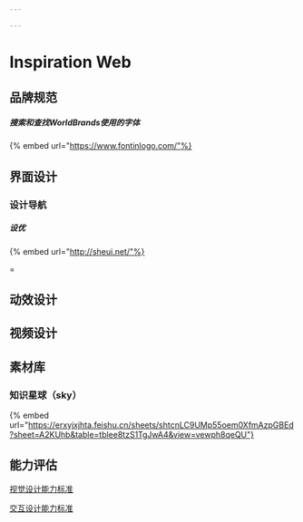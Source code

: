 ```yaml
---

---
```


# Inspiration Web

## 品牌规范

##### 搜索和查找WorldBrands使用的字体

{% embed url="https://www.fontinlogo.com/"%}

## 界面设计



### 设计导航

##### 设优

{% embed url="http://sheui.net/"%}







=

## 动效设计

## 视频设计



### 



## 素材库

### 知识星球（sky）

{% embed url="https://erxyjxjhta.feishu.cn/sheets/shtcnLC9UMp55oem0XfmAzpGBEd?sheet=A2KUhb&table=tblee8tzS1TgJwA4&view=vewph8qeQU"}

## 能力评估

[视觉设计能力标准](https://raw.githubusercontent.com/KalmanDesign/gitbook-kalman/main/%E8%A7%86%E8%A7%89%E8%AE%BE%E8%AE%A1%E8%83%BD%E5%8A%9B%E6%A0%87%E5%87%86.xlsx)

[交互设计能力标准](https://raw.githubusercontent.com/KalmanDesign/gitbook-kalman/main/%E4%BA%A4%E4%BA%92%E8%AE%BE%E8%AE%A1%E8%83%BD%E5%8A%9B%E6%A0%87%E5%87%86.xlsx)

